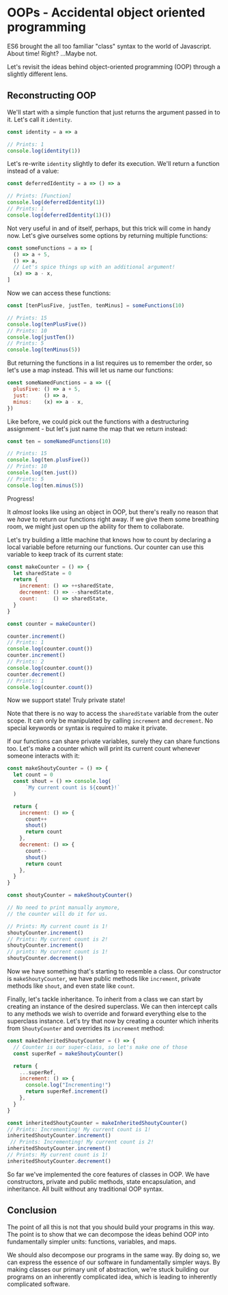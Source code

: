 # OOPs - Accidental object oriented programming

ES6 brought the all too familiar "class" syntax to the world of Javascript. About time! Right? ...Maybe not.

Let's revisit the ideas behind object-oriented programming (OOP) through a slightly different lens.

## Reconstructing OOP

We'll start with a simple function that just returns the argument passed in to it. Let's call it `identity`.

```javascript
const identity = a => a

// Prints: 1
console.log(identity(1))
```

Let's re-write `identity` slightly to defer its execution. We'll return a function instead of a value:

```javascript
const deferredIdentity = a => () => a

// Prints: [Function]
console.log(deferredIdentity(1))
// Prints: 1
console.log(deferredIdentity(1)())
```

Not very useful in and of itself, perhaps, but this trick will come in handy now. Let's give ourselves some options by returning multiple functions:

```javascript
const someFunctions = a => [
  () => a + 5,
  () => a,
  // Let's spice things up with an additional argument!
  (x) => a - x,
]
```

Now we can access these functions:

```javascript
const [tenPlusFive, justTen, tenMinus] = someFunctions(10)

// Prints: 15
console.log(tenPlusFive())
// Prints: 10
console.log(justTen())
// Prints: 5
console.log(tenMinus(5))
```


But returning the functions in a list requires us to remember the order, so let's use a map instead. This will let us name our functions:

```javascript
const someNamedFunctions = a => ({
  plusFive: () => a + 5,
  just:     () => a,
  minus:    (x) => a - x,
})
```

Like before, we could pick out the functions with a destructuring assignment - but let's just name the map that we return instead:

```javascript
const ten = someNamedFunctions(10)

// Prints: 15
console.log(ten.plusFive())
// Prints: 10
console.log(ten.just())
// Prints: 5
console.log(ten.minus(5))
```

Progress!

It _almost_ looks like using an object in OOP, but there's really no reason that we *have* to return our functions right away. If we give them some breathing room, we might just open up the ability for them to collaborate.

Let's try building a little machine that knows how to count by declaring a local variable before returning our functions. Our counter can use this variable to keep track of its current state:

```javascript
const makeCounter = () => {
  let sharedState = 0
  return {
    increment: () => ++sharedState,
    decrement: () => --sharedState,
    count:     () => sharedState,
  }
}

const counter = makeCounter()

counter.increment()
// Prints: 1
console.log(counter.count())
counter.increment()
// Prints: 2
console.log(counter.count())
counter.decrement()
// Prints: 1
console.log(counter.count())
```

Now we support state! Truly private state!

Note that there is no way to access the `sharedState` variable from the outer scope. It can only be manipulated by calling `increment` and `decrement`. No special keywords or syntax is required to make it private.

If our functions can share private variables, surely they can share functions too. Let's make a counter which will print its current count whenever someone interacts with it:

```javascript
const makeShoutyCounter = () => {
  let count = 0
  const shout = () => console.log(
      `My current count is ${count}!`
  )

  return {
    increment: () => {
      count++
      shout()
      return count
    },
    decrement: () => {
      count--
      shout()
      return count
    },
  }
}

const shoutyCounter = makeShoutyCounter()

// No need to print manually anymore,
// the counter will do it for us.

// Prints: My current count is 1!
shoutyCounter.increment()
// Prints: My current count is 2!
shoutyCounter.increment()
// prints: My current count is 1!
shoutyCounter.decrement()
```

Now we have something that's starting to resemble a class. Our constructor is `makeShoutyCounter`, we have public methods like `increment`, private methods like `shout`, and even state like `count`.

Finally, let's tackle inheritance. To inherit from a class we can start by creating an instance of the desired superclass. We can then intercept calls to any methods we wish to override and forward everything else to the superclass instance. Let's try that now by creating a counter which inherits from `ShoutyCounter` and overrides its `increment` method:

```javascript
const makeInheritedShoutyCounter = () => {
  // Counter is our super-class, so let's make one of those
  const superRef = makeShoutyCounter()

  return {
    ...superRef,
    increment: () => {
      console.log("Incrementing!")
      return superRef.increment()
    },
  }
}

const inheritedShoutyCounter = makeInheritedShoutyCounter()
// Prints: Incrementing! My current count is 1!
inheritedShoutyCounter.increment()
 // Prints: Incrementing! My current count is 2!
inheritedShoutyCounter.increment()
// Prints: My current count is 1!
inheritedShoutyCounter.decrement()

```

So far we've implemented the core features of classes in OOP. We have constructors, private and public methods, state encapsulation, and inheritance. All built without any traditional OOP syntax.

## Conclusion

The point of all this is not that you should build your programs in this way. The point is to show that we can decompose the ideas behind OOP into fundamentally simpler units: functions, variables, and maps.

We should also decompose our programs in the same way. By doing so, we can express the essence of our software in fundamentally simpler ways. By making classes our primary unit of abstraction, we're stuck building our programs on an inherently complicated idea, which is leading to inherently complicated software.
